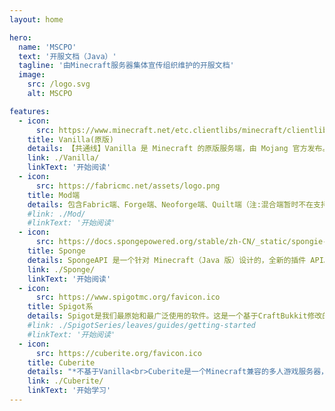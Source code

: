 ```yaml
---
layout: home

hero:
  name: 'MSCPO'
  text: '开服文档（Java）'
  tagline: '由Minecraft服务器集体宣传组织维护的开服文档'
  image:
    src: /logo.svg
    alt: MSCPO

features:
  - icon:
      src: https://www.minecraft.net/etc.clientlibs/minecraft/clientlibs/main/resources/favicon.ico
    title: Vanilla(原版)
    details: 【共通线】Vanilla 是 Minecraft 的原版服务端，由 Mojang 官方发布。 它旨在提供最原始的 Minecraft 游戏体验，不包含任何第三方的性能优化或插件支持。
    link: ./Vanilla/
    linkText: '开始阅读'
  - icon:
      src: https://fabricmc.net/assets/logo.png
    title: Mod端
    details: 包含Fabric端、Forge端、Neoforge端、Quilt端（注:混合端暂时不在支持内;地毯生电端本质上是Fabric端）<br>*编写中
    #link: ./Mod/
    #linkText: '开始阅读'
  - icon:
      src: https://docs.spongepowered.org/stable/zh-CN/_static/spongie-mark-dark.svg
    title: Sponge
    details: SpongeAPI 是一个针对 Minecraft（Java 版）设计的，全新的插件 API。你可以在纯原版的服务器（即 SpongeVanilla）上运行它，也可以在使用 MinecraftForge 的 Mod 服务器（即 SpongeForge）上运行它。
    link: ./Sponge/
    linkText: '开始阅读'
  - icon:
      src: https://www.spigotmc.org/favicon.ico
    title: Spigot系
    details: Spigot是我们最原始和最广泛使用的软件。这是一个基于CraftBukkit修改的Minecraft服务器，它提供了额外的性能优化，配置选项和功能，同时仍然与所有现有的插件兼容，并与Vanilla Minecraft游戏机制一致。由于其分支很多，这里统称为Spigot系。<br>*编写中
    #link: ./SpigotSeries/leaves/guides/getting-started
    #linkText: '开始阅读'
  - icon:
      src: https://cuberite.org/favicon.ico
    title: Cuberite
    details: "*不基于Vanilla<br>Cuberite是一个Minecraft兼容的多人游戏服务器，它是用C++编写的，旨在提高内存和CPU的效率，并具有灵活的Lua插件API。Cuberite与Java版Minecraft客户端兼容。"
    link: ./Cuberite/
    linkText: '开始学习'
---
```

